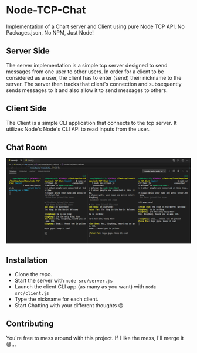 # Node-TCP-Chat
Implementation of a Chart server and Client using pure Node TCP API. No Packages.json, No NPM, Just Node!

## Server Side
The server implementation is a simple tcp server designed to send messages from one user to other users. In order for a client to be considered as a user, the client has to enter (send) their nickname to the server. The server then tracks that client's connection and subsequently sends messages to it and also allow it to send messages to others.

## Client Side
The Client is a simple CLI application that connects to the tcp server. It utilizes Node's Node's CLI API to read inputs from the user.

## Chat Room
<img src="https://github.com/NdubuisiJr/node-TCP-Chat/blob/main/res/chat.PNG"> 

## Installation
* Clone the repo.
* Start the server with `node src/server.js`
* Launch the client CLI app (as many as you want) with `node src/client.js`
* Type the nickname for each client.
* Start Chatting with your different thoughts 😄

## Contributing
You're free to mess around with this project. If I like the mess, I'll merge it 😄...
